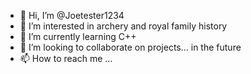 - 👋 Hi, I’m @Joetester1234
- 👀 I’m interested in archery and royal family history
- 🌱 I’m currently learning C++
- 💞️ I’m looking to collaborate on projects... in the future
- 📫 How to reach me ...

<!---
Joetester1234/Joetester1234 is a ✨ special ✨ repository because its `README.md` (this file) appears on your GitHub profile.
You can click the Preview link to take a look at your changes.
--->
